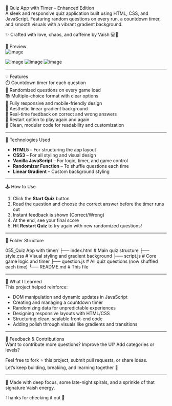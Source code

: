 🧠 Quiz App with Timer – Enhanced Edition  
A sleek and responsive quiz application built using HTML, CSS, and JavaScript. Featuring random questions on every run, a countdown timer, and smooth visuals with a vibrant gradient background.

✨ Crafted with love, chaos, and caffeine by Vaish 💻🧠

📸 Preview  
![image](https://github.com/user-attachments/assets/e0ca7b85-bf52-4d87-9a76-d46c2de1c395)

![image](https://github.com/user-attachments/assets/18ea29d7-3e77-459d-80ea-16298ab688bd)
![image](https://github.com/user-attachments/assets/9f64fcb5-2350-4fcd-8972-73ead403387b)
![image](https://github.com/user-attachments/assets/ee871b77-739e-42de-a7cb-5f6eb0e7e0c9)




---

💡 Features  
⏱️ Countdown timer for each question  
🔀 Randomized questions on every game load  
📚 Multiple-choice format with clear options  
📱 Fully responsive and mobile-friendly design  
🎨 Aesthetic linear gradient background  
📢 Real-time feedback on correct and wrong answers  
🔁 Restart option to play again and again  
🧼 Clean, modular code for readability and customization  

---

🚀 Technologies Used  
- **HTML5** – For structuring the app layout  
- **CSS3** – For all styling and visual design  
- **Vanilla JavaScript** – For logic, timer, and game control  
- **Randomizer Function** – To shuffle questions each time  
- **Linear Gradient** – Custom background styling

---

🕹️ How to Use  
1. Click the **Start Quiz** button  
2. Read the question and choose the correct answer before the timer runs out  
3. Instant feedback is shown (Correct/Wrong)  
4. At the end, see your final score  
5. Hit **Restart Quiz** to try again with new randomized questions!

---

📂 Folder Structure  

055_Quiz App with timer/
├── index.html # Main quiz structure
├── style.css # Visual styling and gradient background
├── script.js # Core game logic and timer
├── question.js # All quiz questions (now shuffled each time)
└── README.md # This file


---

🧠 What I Learned  
This project helped reinforce:  
- DOM manipulation and dynamic updates in JavaScript  
- Creating and managing a countdown timer  
- Randomizing data for unpredictable experiences  
- Designing responsive layouts with HTML/CSS  
- Structuring clean, scalable front-end code  
- Adding polish through visuals like gradients and transitions  

---

💬 Feedback & Contributions  
Want to contribute more questions? Improve the UI? Add categories or levels?

Feel free to fork ⭐ this project, submit pull requests, or share ideas.  
Let’s keep building, breaking, and learning together 🚀

---

🍵 Made with deep focus, some late-night spirals, and a sprinkle of that signature Vaish energy.

Thanks for checking it out 💙 
